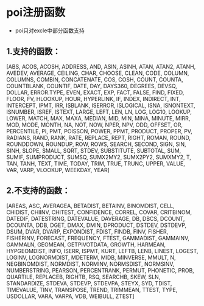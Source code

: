 # poi注册函数

* poi只对excle中部分函数支持

## 1.支持的函数：


[ABS, ACOS, ACOSH, ADDRESS, AND, ASIN, ASINH, ATAN, ATAN2, ATANH, AVEDEV, AVERAGE, CEILING, CHAR, CHOOSE, CLEAN, CODE, COLUMN, COLUMNS, COMBIN, CONCATENATE, COS, COSH, COUNT, COUNTA, COUNTBLANK, COUNTIF, DATE, DAY, DAYS360, DEGREES, DEVSQ, DOLLAR, ERROR.TYPE, EVEN, EXACT, EXP, FACT, FALSE, FIND, FIXED, FLOOR, FV, HLOOKUP, HOUR, HYPERLINK, IF, INDEX, INDIRECT, INT, INTERCEPT, IPMT, IRR, ISBLANK, ISERROR, ISLOGICAL, ISNA, ISNONTEXT, ISNUMBER, ISREF, ISTEXT, LARGE, LEFT, LEN, LN, LOG, LOG10, LOOKUP, LOWER, MATCH, MAX, MAXA, MEDIAN, MID, MIN, MINA, MINUTE, MIRR, MOD, MODE, MONTH, NA, NOT, NOW, NPER, NPV, ODD, OFFSET, OR, PERCENTILE, PI, PMT, POISSON, POWER, PPMT, PRODUCT, PROPER, PV, RADIANS, RAND, RANK, RATE, REPLACE, REPT, RIGHT, ROMAN, ROUND, ROUNDDOWN, ROUNDUP, ROW, ROWS, SEARCH, SECOND, SIGN, SIN, SINH, SLOPE, SMALL, SQRT, STDEV, SUBSTITUTE, SUBTOTAL, SUM, SUMIF, SUMPRODUCT, SUMSQ, SUMX2MY2, SUMX2PY2, SUMXMY2, T, TAN, TANH, TEXT, TIME, TODAY, TRIM, TRUE, TRUNC, UPPER, VALUE, VAR, VARP, VLOOKUP, WEEKDAY, YEAR]



## 2.不支持的函数：


[AREAS, ASC, AVERAGEA, BETADIST, BETAINV, BINOMDIST, CELL, CHIDIST, CHIINV, CHITEST, CONFIDENCE, CORREL, COVAR, CRITBINOM, DATEDIF, DATESTRING, DATEVALUE, DAVERAGE, DB, DBCS, DCOUNT, DCOUNTA, DDB, DGET, DMAX, DMIN, DPRODUCT, DSTDEV, DSTDEVP, DSUM, DVAR, DVARP, EXPONDIST, FDIST, FINDB, FINV, FISHER, FISHERINV, FORECAST, FREQUENCY, FTEST, GAMMADIST, GAMMAINV, GAMMALN, GEOMEAN, GETPIVOTDATA, GROWTH, HARMEAN, HYPGEOMDIST, INFO, ISERR, ISPMT, KURT, LEFTB, LENB, LINEST, LOGEST, LOGINV, LOGNORMDIST, MDETERM, MIDB, MINVERSE, MMULT, N, NEGBINOMDIST, NORMDIST, NORMINV, NORMSDIST, NORMSINV, NUMBERSTRING, PEARSON, PERCENTRANK, PERMUT, PHONETIC, PROB, QUARTILE, REPLACEB, RIGHTB, RSQ, SEARCHB, SKEW, SLN, STANDARDIZE, STDEVA, STDEVP, STDEVPA, STEYX, SYD, TDIST, TIMEVALUE, TINV, TRANSPOSE, TREND, TRIMMEAN, TTEST, TYPE, USDOLLAR, VARA, VARPA, VDB, WEIBULL, ZTEST]


